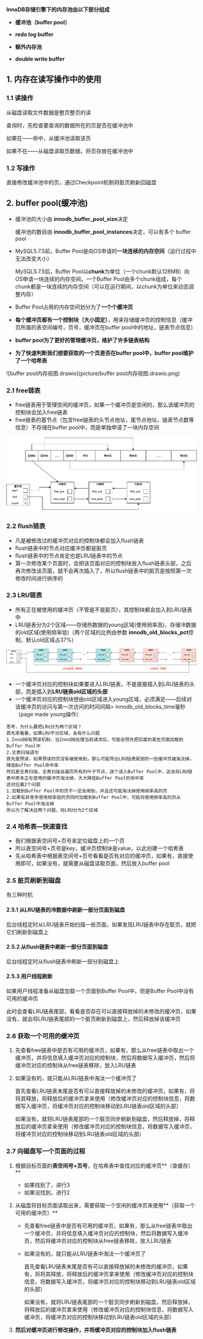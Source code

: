 **InnoDB存储引擎下的内存池由以下部分组成**

* **缓冲池（buffer pool）**

* **redo log buffer**

* **额外内存池**

* **double write buffer**

## 1. 内存在读写操作中的使用

### 1.1 读操作

从磁盘读取文件数据是整页整页的读

查询时，先检查要查询的数据所在的页是否在缓冲池中

如果在——命中，从缓冲池读取该页

如果不在——从磁盘读取页数据，将页存放在缓冲池中

### 1.2 写操作

直接修改缓冲池中的页，通过Checkpoint机制将脏页刷新回磁盘

## 2. buffer pool(缓冲池)

* 缓冲池的大小由 **innodb_buffer_pool_size**决定
  
  缓冲池的数目由 **innodb_buffer_pool_instances**决定，可以有多个 buffer pool

* MySQL5.7.5前，Buffer Pool是向OS申请的**一块连续的内存空间**（运行过程中无法改变大小）
  
  MySQL5.7.5后，Buffer Pool以**chunk**为单位（一个chunk默认128MB）向OS申请一块连续的内存空间，一个Buffer Pool由多个chunk组成，每个chunk都是一块连续的内存空间（可以在运行期间，以chunk为单位来动态调整内存）

* Buffer Pool占用的内存空间划分为了**一个个缓冲页**

* **每个缓冲页都有一个控制块（大小固定）**，用来存储缓冲页的控制信息（缓冲页所属的表空间编号，页号，缓冲页在buffer pool中的地址，链表节点信息）

* **buffer pool为了更好的管理缓冲页，维护了许多链表结构**

* **为了快速判断我们想要获取的一个页是否在buffer pool中，buffer pool维护了一个哈希表**

![buffer pool内存视图.drawio](picture/buffer pool内存视图.drawio.png)

### 2.1 free链表

* free链表用于管理空闲的缓冲页，如果一个缓冲页是空闲的，那么该缓冲页的控制块会加入free链表
* free链表的基节点（包含free链表的头节点地址，尾节点地址，链表节点数等信息）不存储在buffer pool中，而是单独申请了一块内存空间

![free链表.drawio](picture/free链表.drawio.png)

### 2.2 flush链表

* 凡是被修改过的缓冲页对应的控制块都会加入flush链表
* flush链表中的节点对应缓冲页都是脏页
* flush链表中的节点肯定也是LRU链表中的节点
* 第一次修改某个页面时，会把该页面对应的控制块放入flush链表头部，之后再次修改该页面，就不会再次插入了，所以flush链表中的脏页是按照第一次修改时间进行排序的

### 2.3 LRU链表

* 所有正在被使用的缓冲页（不管是不是脏页），其控制块都会加入到LRU链表中
* LRU链表分为2个区域——存储热数据的young区域(使用频率高)，存储冷数据的old区域(使用频率低)（两个区域的比例由参数 **innodb_old_blocks_pct**控制，默认old区域占37%）

![LRU链表.drawio](picture/LRU链表.drawio.png)

* 一个缓冲页对应的控制块如果要进入LRU链表，不是直接插入到LRU链表的头部，而是插入到**LRU链表old区域的头部**
* 一个缓冲页对应的控制块想由old区域进入young区域，必须满足——后续对该缓冲页的访问与第一次访问的时间间隔> innodb_old_blocks_time毫秒（page made young操作）

```nginx
思考，为什么要把LRU分为两个区域？
首先来看看，如果LRU不分区域，会有什么问题
1.InnoDB有预读机制，当InnoDB处理当前请求后，可能会预先把后面的某些页面加载到Buffer Pool中
2.全表扫描语句
首先是预读，如果预读的页没有被使用到，那么可能导出LRU链表尾部的一些缓冲页被淘汰掉，降低Buffer Pool命中率
然后是全表扫描，全表扫描会遍历所有的叶子节点，逐个读入Buffer Pool中，这会将LRU链表中原本正在使用的缓冲页淘汰掉，大大降低Buffer Pool的命中率
这对应着2个问题
1.加载到Buffer Pool中的页不一定会用到，并且还可能淘汰掉使用频率高的页
2.如果有非常多使用频率低的页同时加载到Buffer Pool中，可能将使用频率高的页从Buffer Pool中淘汰掉
所以为了解决这两个问题，将LRU分为2个区域
```

### 2.4 哈希表—快速查找

* 我们根据表空间号+页号来定位磁盘上的一个页
* 所以表空间号+页号是key，缓冲页控制块是value，以此创建一个哈希表
* 先从哈希表中根据表空间号+页号看看是否有对应的缓冲页，如果有，直接使用即可，如果没有，就需要从磁盘读取页面，然后放入buffer pool

### 2.5 脏页刷新到磁盘

有三种时机

#### 2.5.1 从LRU链表的冷数据中刷新一部分页面到磁盘

后台线程定时从LRU链表开始扫描一些页面，如果发现LRU链表中存在脏页，就把它们刷新到磁盘上

#### 2.5.2 从flush链表中刷新一部分页面到磁盘

后台线程定时从flush链表中刷新一部分到磁盘上

#### 2.5.3 用户线程刷新

 如果用户线程准备从磁盘加载一个页面到Buffer Pool中，但是Buffer Pool中没有可用的缓冲页

此时会查看LRU链表尾部，看看是否存在可以直接释放掉的未修改的缓冲页，如果没有，就会将LRU链表尾部的一个脏页刷新到磁盘上，然后释放掉该缓冲页

### 2.6 获取一个可用的缓冲页

1. 先查看free链表中是否有可用的缓冲页，如果有，那么从free链表中取出一个缓冲页，并将信息填入缓冲页对应的控制块，然后将数据写入缓冲页，然后将缓冲页对应的控制块从free链表移除，放入LRU链表

2. 如果没有的，就只能从LRU链表中淘汰一个缓冲页了
   
   首先查看LRU链表末尾是否有可以直接释放掉的未修改的缓冲页，如果有，将将其释放，将释放后的缓冲页拿来使用（修改缓冲页对应的控制块信息，将数据写入缓冲页，将缓冲页对应的控制块移动到LRU链表old区域的头部）
   
   如果没有，就将LRU链表尾部的一个脏页同步刷新到磁盘，然后释放掉，将释放后的缓冲页拿来使用（修改缓冲页对应的控制块信息，将数据写入缓冲页，将缓冲页对应的控制块移动到LRU链表old区域的头部）

### 2.7 向磁盘写一个页面的过程

1. 根据目标页面的**表空间号+页号**，在哈希表中查找对应的缓冲页**（查缓存）**
   
   * 如果找到了，进行3
   * 如果没找到，进行2

2. 从磁盘将目标页面读取出来，需要获取一个空闲的缓冲页来使用**（获取一个可用的缓冲页）**
   
   * 先查看free链表中是否有可用的缓冲页，如果有，那么从free链表中取出一个缓冲页，并将信息填入缓冲页对应的控制块，然后将数据写入缓冲页，然后将缓冲页对应的控制块从free链表移除，放入LRU链表
   
   * 如果没有的，就只能从LRU链表中淘汰一个缓冲页了
     
     首先查看LRU链表末尾是否有可以直接释放掉的未修改的缓冲页，如果有，将将其释放，将释放后的缓冲页拿来使用（修改缓冲页对应的控制块信息，将数据写入缓冲页，将缓冲页对应的控制块移动到LRU链表old区域的头部）
     
     如果没有，就将LRU链表尾部的一个脏页同步刷新到磁盘，然后释放掉，将释放后的缓冲页拿来使用（修改缓冲页对应的控制块信息，将数据写入缓冲页，将缓冲页对应的控制块移动到LRU链表old区域的头部）

3. **然后对缓冲页进行修改操作，并将缓冲页对应的控制块加入flush链表**

# 
